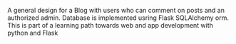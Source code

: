 A general design for a Blog with users who can comment on posts and an authorized admin. 
Database is implemented usring Flask SQLAlchemy orm.
This is part of a learning path towards web and app development with python and Flask 
